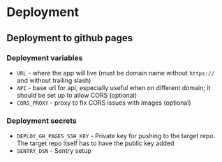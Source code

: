 # Deployment

## Deployment to github pages

### Deployment variables

- `URL` - where the app will live (must be domain name without `https://` and without trailing slash)
- `API` - base url for api, especially useful when on different domain; it should be set up to allow CORS (optional)
- `CORS_PROXY` - proxy to fix CORS issues with images (optional)

### Deployment secrets

- `DEPLOY_GH_PAGES_SSH_KEY` - Private key for pushing to the target repo. The target repo itself has to have the public key added
- `SENTRY_DSN` - Sentry setup
